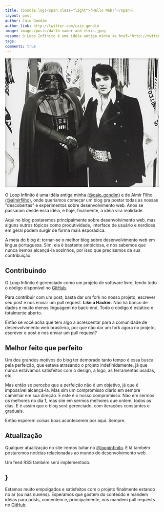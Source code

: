 ```yaml
---
title: console.log(<span class="light">‘Hello Web!’</span>)
layout: post
author: Caio Gondim
author_link: http://twitter.com/caio_gondim
image: images/posts/darth-vader-and-elvis.jpeg
resumo: O Loop Infinito é uma idéia antiga minha <a href="http://twitter.com/caio_gondim">(@caio_gondim)</a> e de Almir Filho <a href="http://twitter.com/almirfilho">(@almirfilho)</a>, onde queríamos começar um blog pra postar todas as nossas "descobertas" e experimentos sobre desenvolvimento web. Anos se passaram desde essa idéia, e hoje, finalmente, a idéia vira realidade.
tags: 
comments: true
---
```

<p><img src="/images/posts/darth-vader-and-elvis.jpeg" /></p>

O Loop Infinito é uma idéia antiga minha <a href="http://twitter.com/caio_gondim">(@caio_gondim)</a> e de Almir Filho <a href="http://twitter.com/almirfilho">(@almirfilho)</a>, onde queríamos começar um blog pra postar todas as nossas "descobertas" e experimentos sobre desenvolvimento web. Anos se passaram desde essa idéia, e hoje, finalmente, a idéia vira realidade.

Aqui no blog postaremos principalmente sobre desenvolvimento web, mas alguns outros tópicos como produtividade, interface de usuário e nerdices em geral podem surgir  de forma mais esporádica.

A meta do blog é: tornar-se o melhor blog sobre desenvolvimento web em língua portuguesa. Sim, ela é bastante ambiciosa, e nós sabemos que nunca iremos alcançá-la sozinhos, por isso que precisamos da sua contribuição.

## Contribuindo
O Loop Infinito é gerenciado como um projeto de software livre, tendo todo o código disponível no <a href="https://github.com/loopinfinito/loopinfinito.com.br">GitHub</a>.

Para contribuir com um post, basta dar um fork no nosso projeto, escrever seu post e nos enviar um pull request. <strong>Like a Hacker</strong>. Não há banco de dados e muito menos linguagem no back-end. Todo o código é estático e totalmente aberto.

Então se você acha que tem algo a acrescentar para a comunidade de desenvolvimento web brasileira, por que não dar um fork agora no projeto, escrever o post e nos enviar um pull request? 

## Melhor feito que perfeito
Um dos grandes motivos do blog ter demorado tanto tempo é essa busca pela perfeição, que estava atrasando o projeto indefinidamente, já que nunca estávamos satisfeitos com o design, a logo, as ferramentas usadas, etc.

Mas então se percebe que a perfeição não é um objetivo, já que é impossível alcançá-la. Mas sim um compromisso diário em sempre caminhar em sua direção. E este é o nosso compromisso. Não em sermos os melhores no dia 1, mas sim em sermos melhores que ontem, todos os dias. E é assim que o blog será gerenciado, com iterações constantes e graduais.

Então esperem coisas boas acontecerem por aqui. Sempre.

## Atualização
Qualquer atualização no site iremos tuitar no <a href="http://twitter.com/loopinfinito">@loopinfinito</a>. E lá também postaremos notícias relacionadas ao mundo do desenvolvimento web.

Um feed RSS também será implementado.

## }
Estamos muito empolgados e satisfeitos com o projeto finalmente estando no ar (ou nas nuvens).
Esperamos que gostem do conteúdo e mandem idéias para posts, comentem e, principalmente, nos mandem pull requests no <a href="https://github.com/loopinfinito/loopinfinito.com.br">GitHub</a>. 